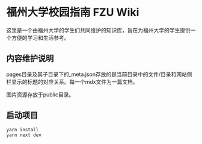 #  福州大学校园指南 FZU Wiki

这里是一个由福州大学的学生们共同维护的知识库，旨在为福州大学的学生提供一个方便的学习和生活参考。

## 内容维护说明

pages目录及其子目录下的_meta.json存放的是当前目录中的文件/目录和网站侧栏显示的标题的对应关系。每一个mdx文件为一篇文档。

图片资源存放于public目录。

## 启动项目

```bash
yarn install
yarn next dev
```
